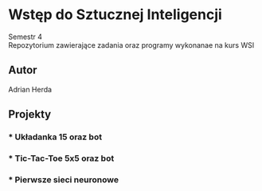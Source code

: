 # Wstęp do Sztucznej Inteligencji
Semestr 4<br>
Repozytorium zawierające zadania oraz programy wykonanae na kurs WSI

## Autor
Adrian Herda

## Projekty
### * Układanka 15 oraz bot
### * Tic-Tac-Toe 5x5 oraz bot
### * Pierwsze sieci neuronowe
